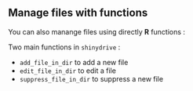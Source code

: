 ## Manage files with functions

You can also manange files using directly **R** functions : 


Two main functions in `shinydrive` :

- ``add_file_in_dir`` to add a new file
- ``edit_file_in_dir`` to edit a file
- ``suppress_file_in_dir`` to suppress a new file
